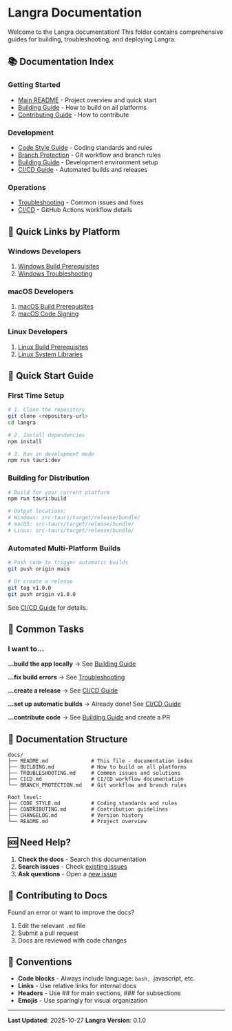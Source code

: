 # Langra Documentation

Welcome to the Langra documentation! This folder contains comprehensive guides for building, troubleshooting, and deploying Langra.

## 📚 Documentation Index

### Getting Started
- [Main README](../README.md) - Project overview and quick start
- [Building Guide](./BUILDING.md) - How to build on all platforms
- [Contributing Guide](../CONTRIBUTING.md) - How to contribute

### Development
- [Code Style Guide](../CODE_STYLE.md) - Coding standards and rules
- [Branch Protection](./BRANCH_PROTECTION.md) - Git workflow and branch rules
- [Building Guide](./BUILDING.md#local-development-build) - Development environment setup
- [CI/CD Guide](./CICD.md) - Automated builds and releases

### Operations
- [Troubleshooting](./TROUBLESHOOTING.md) - Common issues and fixes
- [CI/CD](./CICD.md) - GitHub Actions workflow details

## 🎯 Quick Links by Platform

### Windows Developers
1. [Windows Build Prerequisites](./BUILDING.md#windows)
2. [Windows Troubleshooting](./TROUBLESHOOTING.md#windows-missing-optional-dependencies)

### macOS Developers
1. [macOS Build Prerequisites](./BUILDING.md#macos)
2. [macOS Code Signing](./TROUBLESHOOTING.md#macos-code-signing-issues)

### Linux Developers
1. [Linux Build Prerequisites](./BUILDING.md#linux-ubuntudebian)
2. [Linux System Libraries](./TROUBLESHOOTING.md#linux-missing-system-libraries)

## 🚀 Quick Start Guide

### First Time Setup

```bash
# 1. Clone the repository
git clone <repository-url>
cd langra

# 2. Install dependencies
npm install

# 3. Run in development mode
npm run tauri:dev
```

### Building for Distribution

```bash
# Build for your current platform
npm run tauri:build

# Output locations:
# Windows: src-tauri/target/release/bundle/
# macOS: src-tauri/target/release/bundle/
# Linux: src-tauri/target/release/bundle/
```

### Automated Multi-Platform Builds

```bash
# Push code to trigger automatic builds
git push origin main

# Or create a release
git tag v1.0.0
git push origin v1.0.0
```

See [CI/CD Guide](./CICD.md) for details.

## 🔧 Common Tasks

### I want to...

**...build the app locally**
→ See [Building Guide](./BUILDING.md)

**...fix build errors**
→ See [Troubleshooting](./TROUBLESHOOTING.md)

**...create a release**
→ See [CI/CD Guide](./CICD.md#creating-a-new-release)

**...set up automatic builds**
→ Already done! See [CI/CD Guide](./CICD.md)

**...contribute code**
→ See [Building Guide](./BUILDING.md) and create a PR

## 📖 Documentation Structure

```
docs/
├── README.md              # This file - documentation index
├── BUILDING.md            # How to build on all platforms
├── TROUBLESHOOTING.md     # Common issues and solutions
├── CICD.md                # CI/CD workflow documentation
└── BRANCH_PROTECTION.md   # Git workflow and branch rules

Root level:
├── CODE_STYLE.md          # Coding standards and rules
├── CONTRIBUTING.md        # Contribution guidelines
├── CHANGELOG.md           # Version history
└── README.md              # Project overview
```

## 🆘 Need Help?

1. **Check the docs** - Search this documentation
2. **Search issues** - Check [existing issues](../../issues)
3. **Ask questions** - Open a [new issue](../../issues/new)

## 🤝 Contributing to Docs

Found an error or want to improve the docs?

1. Edit the relevant `.md` file
2. Submit a pull request
3. Docs are reviewed with code changes

## 📝 Conventions

- **Code blocks** - Always include language: ```bash, ```javascript, etc.
- **Links** - Use relative links for internal docs
- **Headers** - Use ## for main sections, ### for subsections
- **Emojis** - Use sparingly for visual organization

---

**Last Updated**: 2025-10-27
**Langra Version**: 0.1.0
